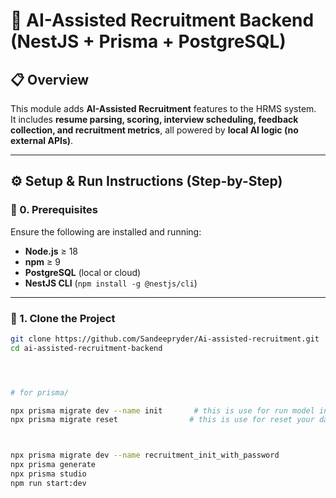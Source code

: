 # 🧠 AI-Assisted Recruitment Backend (NestJS + Prisma + PostgreSQL)

## 📋 Overview
This module adds **AI-Assisted Recruitment** features to the HRMS system.  
It includes **resume parsing, scoring, interview scheduling, feedback collection, and recruitment metrics**, all powered by **local AI logic (no external APIs)**.

---

## ⚙️ Setup & Run Instructions (Step-by-Step)

### 🧩 0. Prerequisites
Ensure the following are installed and running:
- **Node.js** ≥ 18  
- **npm** ≥ 9  
- **PostgreSQL** (local or cloud)
- **NestJS CLI** (`npm install -g @nestjs/cli`)

---

### 🧱 1. Clone the Project
```bash
git clone https://github.com/Sandeepryder/Ai-assisted-recruitment.git
cd ai-assisted-recruitment-backend




# for prisma/

npx prisma migrate dev --name init       # this is use for run model in database !!
npx prisma migrate reset                # this is use for reset your database !!



npx prisma migrate dev --name recruitment_init_with_password
npx prisma generate
npx prisma studio
npm run start:dev